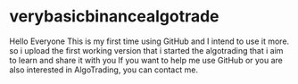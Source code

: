 # verybasicbinancealgotrade
Hello Everyone 
This is my first time using GitHub and I intend to use it more.
so i upload the first working version that i started the algotrading that i aim to learn and share it with you
If you want to help me use GitHub or you are also interested in AlgoTrading, you can contact me.
